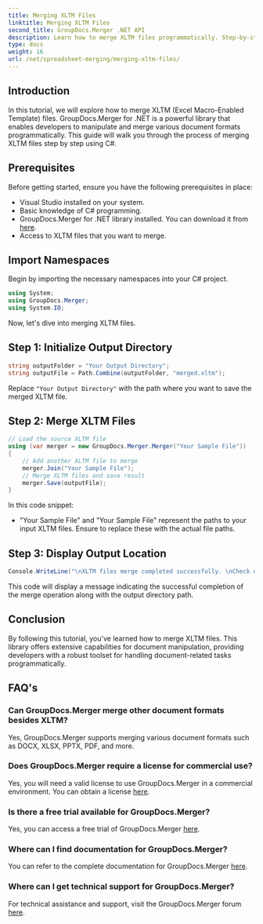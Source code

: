 ```yaml
---
title: Merging XLTM Files
linktitle: Merging XLTM Files
second_title: GroupDocs.Merger .NET API
description: Learn how to merge XLTM files programmatically. Step-by-step guide with code examples.
type: docs
weight: 16
url: /net/spreadsheet-merging/merging-xltm-files/
---
```

## Introduction
In this tutorial, we will explore how to merge XLTM (Excel Macro-Enabled Template) files. GroupDocs.Merger for .NET is a powerful library that enables developers to manipulate and merge various document formats programmatically. This guide will walk you through the process of merging XLTM files step by step using C#.
## Prerequisites
Before getting started, ensure you have the following prerequisites in place:
- Visual Studio installed on your system.
- Basic knowledge of C# programming.
- GroupDocs.Merger for .NET library installed. You can download it from [here](https://releases.groupdocs.com/merger/net/).
- Access to XLTM files that you want to merge.

## Import Namespaces
Begin by importing the necessary namespaces into your C# project.
```csharp
using System; 
using GroupDocs.Merger;
using System.IO;
```

Now, let's dive into merging XLTM files.
## Step 1: Initialize Output Directory
```csharp
string outputFolder = "Your Output Directory";
string outputFile = Path.Combine(outputFolder, "merged.xltm");
```
Replace `"Your Output Directory"` with the path where you want to save the merged XLTM file.
## Step 2: Merge XLTM Files
```csharp
// Load the source XLTM file
using (var merger = new GroupDocs.Merger.Merger("Your Sample File"))
{
    // Add another XLTM file to merge
    merger.Join("Your Sample File");
    // Merge XLTM files and save result
    merger.Save(outputFile);
}
```
In this code snippet:
- "Your Sample File" and "Your Sample File" represent the paths to your input XLTM files. Ensure to replace these with the actual file paths.
## Step 3: Display Output Location
```csharp
Console.WriteLine("\nXLTM files merge completed successfully. \nCheck output in {0}", outputFolder);
```
This code will display a message indicating the successful completion of the merge operation along with the output directory path.

## Conclusion
By following this tutorial, you've learned how to merge XLTM files. This library offers extensive capabilities for document manipulation, providing developers with a robust toolset for handling document-related tasks programmatically.

## FAQ's
### Can GroupDocs.Merger merge other document formats besides XLTM?
Yes, GroupDocs.Merger supports merging various document formats such as DOCX, XLSX, PPTX, PDF, and more.
### Does GroupDocs.Merger require a license for commercial use?
Yes, you will need a valid license to use GroupDocs.Merger in a commercial environment. You can obtain a license [here](https://purchase.groupdocs.com/buy).
### Is there a free trial available for GroupDocs.Merger?
Yes, you can access a free trial of GroupDocs.Merger [here](https://releases.groupdocs.com/).
### Where can I find documentation for GroupDocs.Merger?
You can refer to the complete documentation for GroupDocs.Merger [here](https://reference.groupdocs.com/merger/net/).
### Where can I get technical support for GroupDocs.Merger?
For technical assistance and support, visit the GroupDocs.Merger forum [here](https://forum.groupdocs.com/c/merger/32).